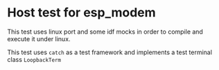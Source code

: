 # Host test for esp_modem

This test uses linux port and some idf mocks in order to compile and execute it under linux.

This test uses `catch` as a test framework and implements a test terminal class `LoopbackTerm`

